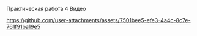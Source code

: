 Практическая работа 4 Видео


https://github.com/user-attachments/assets/7501bee5-efe3-4a4c-8c7e-761f91ba19e5

